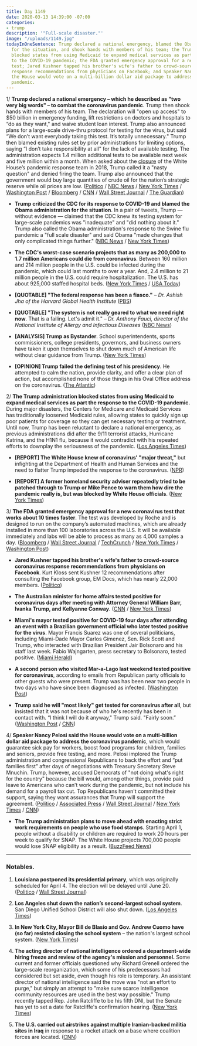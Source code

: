 ```yaml
---
title: Day 1149
date: 2020-03-13 14:39:00 -07:00
categories:
- trump
description: '"Full-scale disaster."'
image: "/uploads/1149.jpg"
todayInOneSentence: Trump declared a national emergency, blamed the Obama administration
  for the situation, and shook hands with members of his team; the Trump administration
  blocked states from using Medicaid to expand medical services as part the response
  to the COVID-19 pandemic; the FDA granted emergency approval for a new coronavirus
  test; Jared Kushner tapped his brother's wife's father to crowd-source coronavirus
  response recommendations from physicians on Facebook; and Speaker Nancy Pelosi said
  the House would vote on a multi-billion dollar aid package to address the coronavirus
  pandemic.
---
```


1/ **Trump declared a national emergency – which he described as "two very big words" – to combat the coronavirus pandemic**. Trump then shook hands with members of his team. The declaration will "open up access" to $50 billion in emergency funding, lift restrictions on doctors and hospitals to “do as they want," and waive student loan interest. Trump also announced plans for a large-scale drive-thru protocol for testing for the virus, but said “We don’t want everybody taking this test. It’s totally unnecessary." Trump then blamed existing rules set by prior administrations for limiting options, saying “I don’t take responsibility at all” for the lack of available testing. The administration expects 1.4 million additional tests to be available next week and five million within a month. When asked about the [closure](https://www.snopes.com/fact-check/trump-fire-pandemic-team/) of the White House’s pandemic response team in 2018, Trump called it a "nasty question" and denied firing the team. Trump also announced that the government would buy large quantities of crude oil for the nation’s strategic reserve while oil prices are low. ([Politico](https://www.politico.com/news/2020/03/13/coronavirus-emergency-declaration-trump-128530) / [NBC News](https://www.nbcnews.com/politics/donald-trump/trump-hold-friday-afternoon-press-conference-coronavirus-n1157981) / [New York Times](https://www.nytimes.com/2020/03/13/world/coronavirus-news.html) / [Washington Post](https://www.washingtonpost.com/world/2020/03/13/coronavirus-latest-news/) / [Bloomberg](https://www.bloomberg.com/news/live-blog/2020-03-13/trump-press-conference-on-coronavirus) / [CNN](https://www.cnn.com/world/live-news/coronavirus-outbreak-03-13-20-intl-hnk/index.html) / [Wall Street Journal](https://www.wsj.com/articles/coronavirus-strikes-key-figures-in-politics-sports-as-infections-spread-globally-11584093470) / [The Guardian](https://www.theguardian.com/us-news/live/2020/mar/13/donald-trump-coronavirus-joe-biden-bernie-sanders-live-updates-news))

* **Trump criticized the CDC for its response to COVID-19 and blamed the Obama administration for the situation**. In a pair of tweets, Trump — without evidence — claimed that the CDC knew its testing system for large-scale pandemics was "inadequate" and "did nothing about it." Trump also called the Obama administration's response to the Swine flu pandemic a "full scale disaster" and said Obama "made changes that only complicated things further." ([NBC News](https://www.nbcnews.com/politics/white-house/trump-condemns-cdc-lack-coronavirus-testing-blames-obama-n1157671) / [New York Times](https://www.nytimes.com/2020/03/13/us/politics/trump-coronavirus.html))

* **The CDC's worst-case scenario projects that as many as 200,000 to 1.7 million Americans could die from coronavirus**. Between 160 million and 214 million people in the U.S. could be infected during the pandemic, which could last months to over a year. And, 2.4 million to 21 million people in the U.S. could require hospitalization. The U.S. has about 925,000 staffed hospital beds. ([New York Times](https://www.nytimes.com/2020/03/13/us/coronavirus-deaths-estimate.html) / [USA Today](https://www.usatoday.com/in-depth/news/investigations/2020/03/13/us-hospitals-overwhlemed-coronavirus-cases-result-in-too-few-beds/5002942002/))

* **\[QUOTABLE\] "The federal response has been a fiasco."** – *Dr. Ashish Jha of the Harvard Global Health Institute* ([PBS](https://www.pbs.org/newshour/show/u-s-federal-response-to-coronavirus-a-fiasco-says-global-health-expert))

* **\[QUOTABLE\] "The system is not really geared to what we need right now**. That is a failing. Let's admit it." – *Dr. Anthony Fauci, director of the National Institute of Allergy and Infectious Diseases* ([NBC News](https://www.nbcnews.com/health/health-news/it-failing-let-s-admit-it-fauci-says-coronavirus-testing-n1157036))

* **\[ANALYSIS\] Trump as Bystander**. School superintendents, sports commissioners, college presidents, governors, and business owners have taken it upon themselves to shut down much of American life without clear guidance from Trump. ([New York Times](https://www.nytimes.com/2020/03/12/us/politics/trumps-coronavirus-unity.html))

* **\[OPINION\] Trump failed the defining test of his presidency**. He attempted to calm the nation, provide clarity, and offer a clear plan of action, but accomplished none of those things in his Oval Office address on the coronavirus. ([The Atlantic](https://www.theatlantic.com/ideas/archive/2020/03/white-house-set-fail/607960/))

2/ **The Trump administration blocked states from using Medicaid to expand medical services as part the response to the COVID-19 pandemic.** During major disasters, the Centers for Medicare and Medicaid Services has traditionally loosened Medicaid rules, allowing states to quickly sign up poor patients for coverage so they can get necessary testing or treatment. Until now, Trump has been reluctant to declare a national emergency, as previous administrations did after the 9/11 terrorist attacks, Hurricane Katrina, and the H1N1 flu, because it would contradict with his repeated efforts to downplay the seriousness of the pandemic. ([Los Angeles Times](https://www.latimes.com/politics/story/2020-03-13/trump-administration-blocks-states-use-medicaid-respond-coronavirus-crisis))

* **\[REPORT\] The White House knew of coronavirus' "major threat,"** but infighting at the Department of Health and Human Services and the need to flatter Trump impeded the response to the coronavirus. ([NPR](https://www.npr.org/2020/03/12/814881355/white-house-knew-coronavirus-would-be-a-major-threat-but-response-fell-short))

* **\[REPORT\] A former homeland security adviser repeatedly tried to be patched through to Trump or Mike Pence to warn them how dire the pandemic really is, but was blocked by White House officials**. ([New York Times](https://www.nytimes.com/2020/03/12/us/politics/trumps-coronavirus-unity.html))

3/ **The FDA granted emergency approval for a new coronavirus test that works about 10 times faster**. The test was developed by Roche and is designed to run on the company’s automated machines, which are already installed in more than 100 laboratories across the U.S. It will be available immediately and labs will be able to process as many as 4,000 samples a day. ([Bloomberg](https://www.bloomberg.com/news/articles/2020-03-13/roche-gets-clearance-for-coronavirus-test-that-s-10-times-faster) / [Wall Street Journal](https://www.wsj.com/articles/fda-grants-new-coronavirus-test-emergency-approval-11584090078) / [TechCrunch](https://techcrunch.com/2020/03/13/fda-approves-new-coronavirus-test-that-could-speed-rate-of-testing-up-to-tenfold/) / [New York Times](https://www.nytimes.com/2020/03/13/us/politics/trump-administration-coronavirus-testing.html) / [Washington Post](https://www.washingtonpost.com/health/under-heavy-fire-trump-administration-takes-steps-to-expand-coronavirus-testing/2020/03/13/f86b481e-6525-11ea-acca-80c22bbee96f_story.html))

* **Jared Kushner tapped his brother's wife's father to crowd-source coronavirus response recommendations from physicians on Facebook**. Kurt Kloss sent Kushner 12 recommendations after consulting the Facebook group, EM Docs, which has nearly 22,000 members. ([Politico](https://www.politico.com/news/2020/03/13/jared-kushner-combat-coronavirus-facebook-127941))

* **The Australian minister for home affairs tested positive for coronavirus days after meeting with Attorney General William Barr, Ivanka Trump, and Kellyanne Conway**. ([CNN](https://www.cnn.com/2020/03/13/politics/ivanka-trump-bill-barr-australia-minister-coronavirus/) / [New York Times](https://www.nytimes.com/2020/03/13/world/coronavirus-news-live-updates.html#link-41203aa))

* **Miami's mayor tested positive for COVID-19 four days after attending an event with a Brazilian government official who later tested positive for the virus**. Mayor Francis Suarez was one of several politicians, including Miami-Dade Mayor Carlos Gimenez, Sen. Rick Scott and Trump, who interacted with Brazilian President Jair Bolsonaro and his staff last week. Fabio Wajngarten, press secretary to Bolsonaro, tested positive. ([Miami Herald](https://www.miamiherald.com/news/local/community/miami-dade/article241163311.html))

* **A second person who visited Mar-a-Lago last weekend tested positive for coronavirus**, according to emails from Republican party officials to other guests who were present. Trump was has been near two people in two days who have since been diagnosed as infected. ([Washington Post](https://www.washingtonpost.com/world/2020/03/13/coronavirus-latest-news/))

* **Trump said he will "most likely" get tested for coronavirus after all**, but insisted that it was not because of who he's recently has been in contact with. “I think I will do it anyway," Trump said. "Fairly soon.” ([Washington Post](https://www.washingtonpost.com/world/2020/03/13/coronavirus-latest-news/#link-SY3IYGD4BVBNJF35A6OUN4DAFM) / [CNN](https://www.cnn.com/world/live-news/coronavirus-outbreak-03-13-20-intl-hnk/h_ef47b931c089dee1ab18f33885e717e4))

4/ **Speaker Nancy Pelosi said the House would vote on a multi-billion dollar aid package to address the coronavirus pandemic**, which would guarantee sick pay for workers, boost food programs for children, families and seniors, provide free testing, and more. Pelosi implored the Trump administration and congressional Republicans to back the effort and “put families first” after days of negotiations with Treasury Secretary Steve Mnuchin. Trump, however, accused Democrats of "not doing what's right for the country" because the bill would, among other things, provide paid leave to Americans who can’t work during the pandemic, but not include his demand for a payroll tax cut. Top Republicans haven't committed their support, saying they want assurances that Trump will support the agreement. ([Politico](https://www.politico.com/news/2020/03/13/congress-coronavirus-stimulus-package-deal-friday-128140) / [Associated Press](https://apnews.com/83b0c8e168548fd453b0c177dd1f203a) / [Wall Street Journal](https://www.wsj.com/articles/mnuchin-says-talks-on-coronavirus-stimulus-deal-going-well-11584106226) / [New York Times](https://www.nytimes.com/2020/03/13/world/coronavirus-news-live-updates.html#link-6f940d7b) / [CNN](https://www.cnn.com/world/live-news/coronavirus-outbreak-03-13-20-intl-hnk/h_d175a709462ade8bab7c295a74f8086a))

* **The Trump administration plans to move ahead with enacting strict work requirements on people who use food stamps**. Starting April 1, people without a disability or children are required to work 20 hours per week to qualify for SNAP. The White House projects 700,000 people would lose SNAP eligibility as a result. ([BuzzFeed News](https://www.buzzfeednews.com/article/paulmcleod/coronavirus-food-stamps-trump-administration))

---

### Notables.

1. **Louisiana postponed its presidential primary**, which was originally scheduled for April 4. The election will be delayed until June 20. ([Politico](https://www.politico.com/news/2020/03/13/louisiana-postpones-presidential-primary-due-to-coronavirus-128514) / [Wall Street Journal](https://www.wsj.com/articles/louisiana-primary-postponed-due-to-coronavirus-concerns-11584119244))

2. **Los Angeles shut down the nation’s second-largest school system**. San Diego Unified School District will also shut down. ([Los Angeles Times](https://www.latimes.com/california/story/2020-03-13/los-angeles-schools-closure-possible-cornavirus))

3. **In New York City, Mayor Bill de Blasio and Gov. Andrew Cuomo have (so far) resisted closing the school system** – the nation's largest school system. ([New York Times](https://www.nytimes.com/2020/03/13/nyregion/coronavirus-nyc-schools.html))

4. **The acting director of national intelligence ordered a department-wide hiring freeze and review of the agency's mission and personnel.** Some current and former officials questioned why Richard Grenell ordered the large-scale reorganization, which some of his predecessors had considered but set aside, even though his role is temporary. An assistant director of national intelligence said the move was "not an effort to purge," but simply an attempt to "make sure scarce intelligence community resources are used in the best way possible." Trump recently tapped Rep. John Ratcliffe to be his fifth DNI, but the Senate has yet to set a date for Ratcliffe's confirmation hearing. ([New York Times](https://www.nytimes.com/2020/03/12/us/politics/richard-grenell-intelligence-office-review.html))

5. **The U.S. carried out airstrikes against multiple Iranian-backed militia sites in Iraq** in response to a rocket attack on a base where coalition forces are located. ([CNN](https://www.cnn.com/2020/03/12/politics/coalition-airstrikes-retaliation-iraq/index.html))